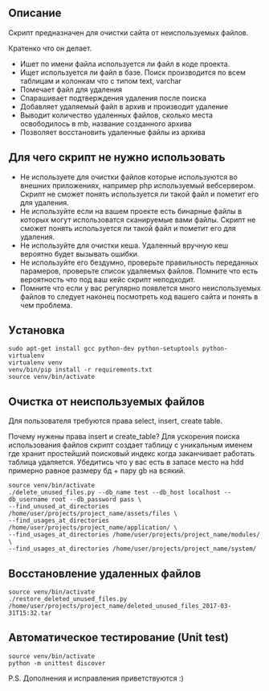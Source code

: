 Описание
--------
Скрипт предназначен для очистки сайта от неиспользуемых файлов.

Кратенко что он делает.

- Ишет по имени файла используется ли файл в коде проекта. 
- Ищет используется  ли файл в базе. 
Поиск производится по всем таблицам и колонкам что с типом text, varchar
- Помечает файл для удаления
- Спарашивает подтверждения удаления после поиска
- Добавляет удаляемый файл в архив и производит удаление
- Выводит количество удаленных файлов, сколько места освободилось в mb, название созданного архива
- Позволяет восстановить удаленные файлы из архива

Для чего скрипт не нужно использовать
-------------------------------------
- Не используете  для очистки файлов которые используются во внешних приложениях, например php используемый вебсервером.
 Скрипт не сможет понять используется ли такой файл и пометит его для удаления.
- Не используйте если на вашем проекте есть бинарные файлы в которых могут использоватся сканируемые вами файлы. 
Скрипт не сможет понять используется ли такой файл и пометит его для удаления.  
- Не используйте для очистки кеша. Удаленный вручную кеш вероятно будет вызывать ошибки.
- Не используйте его бездумно, проверьте правильность переданных парамеров, проверьте список удаляемых файлов. 
Помните что есть вероятность что под ваш кейс скрипт неподходит.
- Помните что если у вас регулярно появлется много неиспользуемых файлов то следует наконец посмотреть код вашего сайта и понять в чем проблема.
 

Уcтановка
--------
```
sudo apt-get install gcc python-dev python-setuptools python-virtualenv
virtualenv venv
venv/bin/pip install -r requirements.txt
source venv/bin/activate
```
Очистка от неиспользуемых файлов
--------------------------------
Для пользователя требуются права select, insert, create table.

Почему нужены права insert и create_table? Для ускорения поиска использования файлов скрипт создает 
таблицу с уникальным именем где хранит простейший поисковый индекс когда заканчивает работать таблица удаляется.
Убедитись что у вас есть в запасе место на hdd примерно равное размеру бд + пару gb на всякий.
```
source venv/bin/activate
./delete_unused_files.py --db_name test --db_host localhost --db_username root --db_password pass \
--find_unused_at_directories /home/user/projects/project_name/assets/files \
--find_usages_at_directories /home/user/projects/project_name/application/ \
--find_usages_at_directories /home/user/projects/project_name/modules/ \
--find_usages_at_directories /home/user/projects/project_name/system/
```
Восстановление удаленных файлов
-------------------------------

```
source venv/bin/activate
./restore_deleted_unused_files.py /home/user/projects/project_name/deleted_unused_files_2017-03-31T15:32.tar
```
Автоматическое тестирование (Unit test)
---------------------------------------
```
source venv/bin/activate
python -m unittest discover
```

P.S. Дополнения и исправления приветствуются :)